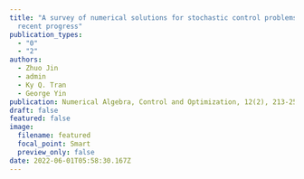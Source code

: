 ```yaml
---
title: "A survey of numerical solutions for stochastic control problems: Some
  recent progress"
publication_types:
  - "0"
  - "2"
authors:
  - Zhuo Jin
  - admin
  - Ky Q. Tran
  - George Yin
publication: Numerical Algebra, Control and Optimization, 12(2), 213-253
draft: false
featured: false
image:
  filename: featured
  focal_point: Smart
  preview_only: false
date: 2022-06-01T05:58:30.167Z
---
```

